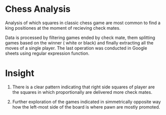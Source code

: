 # Chess Analysis

Analysis of which squares in classic chess game are most common to find a king positiones at the  moment of recieving check mates.

Data is processed by filtering games ended by check mate, them splitting games based on the winner ( white or black) and finally extracting all the moves of a single player.
The last operation was conducted in Google sheets using regular expression function.


# Insight

1) There is a clear pattern indicating that right side squares of player are the squares in which proportionally are delivered more check mates. 


2) Further exploration of the games indicated in simmetrically opposite way how the left-most side of the board is where pawn are mostly promoted.
